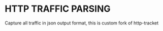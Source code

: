 # HTTP TRAFFIC PARSING

Capture all traffic in json output format, this is custom fork of http-tracket

